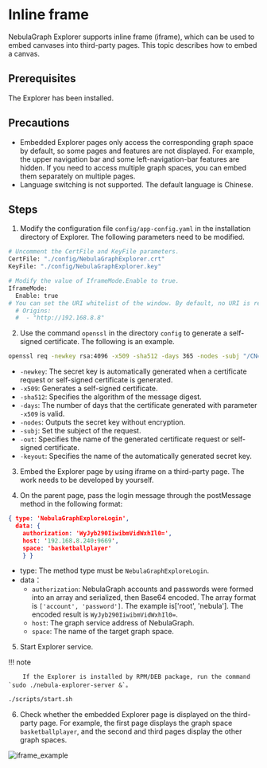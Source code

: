 # Inline frame

NebulaGraph Explorer supports inline frame (iframe), which can be used to embed canvases into third-party pages. This topic describes how to embed a canvas.

## Prerequisites

The Explorer has been installed.

## Precautions

- Embedded Explorer pages only access the corresponding graph space by default, so some pages and features are not displayed. For example, the upper navigation bar and some left-navigation-bar features are hidden. If you need to access multiple graph spaces, you can embed them separately on multiple pages.
- Language switching is not supported. The default language is Chinese.

## Steps

1. Modify the configuration file `config/app-config.yaml` in the installation directory of Explorer. The following parameters need to be modified.

  ```bash
  # Uncomment the CertFile and KeyFile parameters.
  CertFile: "./config/NebulaGraphExplorer.crt"
  KeyFile: "./config/NebulaGraphExplorer.key"

  # Modify the value of IframeMode.Enable to true.
  IframeMode:
    Enable: true
  # You can set the URI whitelist of the window. By default, no URI is restricted.
    # Origins:
    #  - "http://192.168.8.8"
  ```

2. Use the command `openssl` in the directory `config` to generate a self-signed certificate. The following is an example.

  ```bash
  openssl req -newkey rsa:4096 -x509 -sha512 -days 365 -nodes -subj "/CN=NebulaGraphExplorer.com" -out NebulaGraphExplorer.crt -keyout NebulaGraphExplorer.key
  ```

  - `-newkey`: The secret key is automatically generated when a certificate request or self-signed certificate is generated.
  - `-x509`: Generates a self-signed certificate.
  - `-sha512`: Specifies the algorithm of the message digest.
  - `-days`: The number of days that the certificate generated with parameter `-x509` is valid.
  - `-nodes`: Outputs the secret key without encryption.
  - `-subj`: Set the subject of the request.
  - `-out`: Specifies the name of the generated certificate request or self-signed certificate.
  - `-keyout`: Specifies the name of the automatically generated secret key.

3. Embed the Explorer page by using iframe on a third-party page. The work needs to be developed by yourself.

4. On the parent page, pass the login message through the postMessage method in the following format:

  ```json
  { type: 'NebulaGraphExploreLogin', 
    data: { 
      authorization: 'WyJyb290IiwibmVidWxhIl0=', 
      host: '192.168.8.240:9669', 
      space: 'basketballplayer' 
      } }
  ```

  - type: The method type must be `NebulaGraphExploreLogin`.
  - data：
    - `authorization`: NebulaGraph accounts and passwords were formed into an array and serialized, then Base64 encoded. The array format is `['account', 'password']`. The example is['root', 'nebula']. The encoded result is `WyJyb290IiwibmVidWxhIl0=`.
    - `host`: The graph service address of NebulaGraph.
    - `space`: The name of the target graph space.

5. Start Explorer service.

  !!! note

        If the Explorer is installed by RPM/DEB package, run the command `sudo ./nebula-explorer-server &`。

  ```bash
  ./scripts/start.sh
  ```

6. Check whether the embedded Explorer page is displayed on the third-party page. For example, the first page displays the graph space `basketballplayer`, and the second and third pages display the other graph spaces.

  ![iframe_example](https://docs-cdn.nebula-graph.com.cn/figures/explorer_iframe_example_221025.png)
